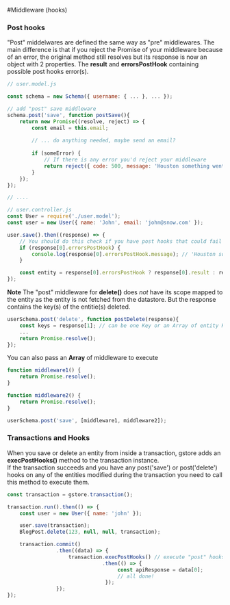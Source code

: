 #Middleware (hooks)

### Post hooks

"Post" middelwares are defined the same way as "pre" middlewares. The main difference is that if you reject the Promise of your middleware because of an error, the original method still resolves but its response is now an object with 2 properties. The **result** and **errorsPostHook** containing possible post hooks error(s).

```js
// user.model.js

const schema = new Schema({ username: { ... }, ... });

// add "post" save middleware
schema.post('save', function postSave(){
    return new Promise((resolve, reject) => {
        const email = this.email;
        
        // ... do anything needed, maybe send an email?
        
        if (someError) {
            // If there is any error you'd reject your middleware
            return reject({ code: 500, message: 'Houston something went wrong.' });
        }
    });
});

// ....

// user.controller.js
const User = require('./user.model');
const user = new User({ name: 'John', email: 'john@snow.com' });

user.save().then((response) => {
	// You should do this check if you have post hooks that could fail
	if (response[0].errorsPostHook) {
	    console.log(response[0].errorsPostHook.message); // 'Houston something went wrong.'
	}

	const entity = response[0].errorsPostHook ? response[0].result : response[0];	
});

```

**Note**
The "post" middleware for **delete()** does _not_ have its scope mapped to the entity as the entity is not fetched from the datastore. But the response contains the key(s) of the entitie(s) deleted.

```js
userSchema.post('delete', function postDelete(response){
    const keys = response[1]; // can be one Key or an Array of entity Keys that have been deleted.
    ...
    return Promise.resolve();
});
```

You can also pass an **Array** of middleware to execute

```js
function middleware1() {
	return Promise.resolve();
}

function middleware2() {
	return Promise.resolve();
}

userSchema.post('save', [middleware1, middleware2]);
```

### Transactions and Hooks

When you save or delete an entity from inside a transaction, gstore adds an **execPostHooks()** method to the transaction instance.  
If the transaction succeeds and you have any post('save') or post('delete') hooks on any of the entities modified during the transaction you need to call this method to execute them.

```js
const transaction = gstore.transaction();

transaction.run().then(() => {
    const user = new User({ name: 'john' });

    user.save(transaction);
    BlogPost.delete(123, null, null, transaction);

    transaction.commit()
                .then((data) => {
                    transaction.execPostHooks() // execute "post" hooks
                               .then(() => {
                                    const apiResponse = data[0];
                                    // all done!
                                });
                });
});

```
